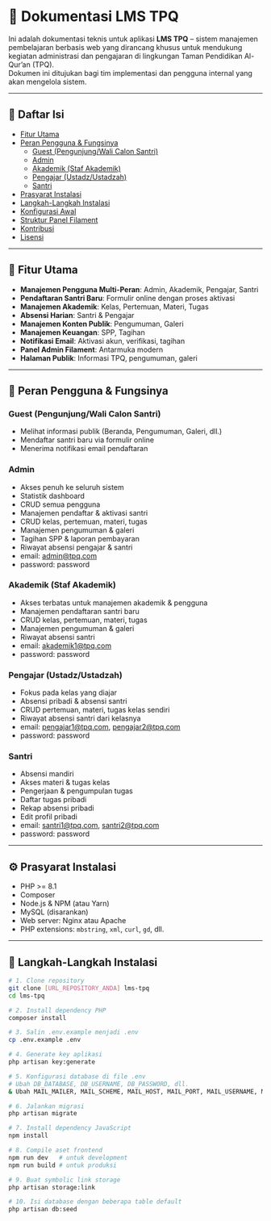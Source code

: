 # 📘 Dokumentasi LMS TPQ

Ini adalah dokumentasi teknis untuk aplikasi **LMS TPQ** – sistem manajemen pembelajaran berbasis web yang dirancang khusus untuk mendukung kegiatan administrasi dan pengajaran di lingkungan Taman Pendidikan Al-Qur’an (TPQ).  
Dokumen ini ditujukan bagi tim implementasi dan pengguna internal yang akan mengelola sistem.

---


## 📑 Daftar Isi

- [Fitur Utama](#fitur-utama)
- [Peran Pengguna & Fungsinya](#peran-pengguna--fungsinya)
  - [Guest (Pengunjung/Wali Calon Santri)](#guest-pengunjungwali-calon-santri)
  - [Admin](#admin)
  - [Akademik (Staf Akademik)](#akademik-staf-akademik)
  - [Pengajar (Ustadz/Ustadzah)](#pengajar-ustadzustadzah)
  - [Santri](#santri)
- [Prasyarat Instalasi](#prasyarat-instalasi)
- [Langkah-Langkah Instalasi](#langkah-langkah-instalasi)
- [Konfigurasi Awal](#konfigurasi-awal)
- [Struktur Panel Filament](#struktur-panel-filament)
- [Kontribusi](#kontribusi)
- [Lisensi](#lisensi)

---

## 🎯 Fitur Utama

- **Manajemen Pengguna Multi-Peran**: Admin, Akademik, Pengajar, Santri
- **Pendaftaran Santri Baru**: Formulir online dengan proses aktivasi
- **Manajemen Akademik**: Kelas, Pertemuan, Materi, Tugas
- **Absensi Harian**: Santri & Pengajar
- **Manajemen Konten Publik**: Pengumuman, Galeri
- **Manajemen Keuangan**: SPP, Tagihan
- **Notifikasi Email**: Aktivasi akun, verifikasi, tagihan
- **Panel Admin Filament**: Antarmuka modern
- **Halaman Publik**: Informasi TPQ, pengumuman, galeri

---

## 👥 Peran Pengguna & Fungsinya

### Guest (Pengunjung/Wali Calon Santri)

- Melihat informasi publik (Beranda, Pengumuman, Galeri, dll.)
- Mendaftar santri baru via formulir online
- Menerima notifikasi email pendaftaran

### Admin

- Akses penuh ke seluruh sistem
- Statistik dashboard
- CRUD semua pengguna
- Manajemen pendaftar & aktivasi santri
- CRUD kelas, pertemuan, materi, tugas
- Manajemen pengumuman & galeri
- Tagihan SPP & laporan pembayaran
- Riwayat absensi pengajar & santri
- email: admin@tpq.com
- password: password

### Akademik (Staf Akademik)

- Akses terbatas untuk manajemen akademik & pengguna
- Manajemen pendaftaran santri baru
- CRUD kelas, pertemuan, materi, tugas
- Manajemen pengumuman & galeri
- Riwayat absensi santri
- email: akademik1@tpq.com
- password: password

### Pengajar (Ustadz/Ustadzah)

- Fokus pada kelas yang diajar
- Absensi pribadi & absensi santri
- CRUD pertemuan, materi, tugas kelas sendiri
- Riwayat absensi santri dari kelasnya
- email: pengajar1@tpq.com, pengajar2@tpq.com
- password: password

### Santri

- Absensi mandiri
- Akses materi & tugas kelas
- Pengerjaan & pengumpulan tugas
- Daftar tugas pribadi
- Rekap absensi pribadi
- Edit profil pribadi
- email: santri1@tpq.com, santri2@tpq.com
- password: password

---

## ⚙️ Prasyarat Instalasi

- PHP >= 8.1
- Composer
- Node.js & NPM (atau Yarn)
- MySQL (disarankan)
- Web server: Nginx atau Apache
- PHP extensions: `mbstring`, `xml`, `curl`, `gd`, dll.

---

## 🚀 Langkah-Langkah Instalasi

```bash
# 1. Clone repository
git clone [URL_REPOSITORY_ANDA] lms-tpq
cd lms-tpq

# 2. Install dependency PHP
composer install

# 3. Salin .env.example menjadi .env
cp .env.example .env

# 4. Generate key aplikasi
php artisan key:generate

# 5. Konfigurasi database di file .env
# Ubah DB_DATABASE, DB_USERNAME, DB_PASSWORD, dll.
& Ubah MAIL_MAILER, MAIL_SCHEME, MAIL_HOST, MAIL_PORT, MAIL_USERNAME, MAIL_PASSWORD, MAIL_FROM_ADDRESS, MAIL_FROM_NAME sesuai kredensial email anda

# 6. Jalankan migrasi
php artisan migrate

# 7. Install dependency JavaScript
npm install

# 8. Compile aset frontend
npm run dev   # untuk development
npm run build # untuk produksi

# 9. Buat symbolic link storage
php artisan storage:link

# 10. Isi database dengan beberapa table default 
php artisan db:seed
